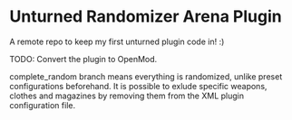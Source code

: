 # Unturned Randomizer Arena Plugin

A remote repo to keep my first unturned plugin code in! :)

TODO: Convert the plugin to OpenMod.

complete_random branch means everything is randomized, unlike preset configurations beforehand. It is possible to exlude specific weapons, clothes and magazines by removing them from the XML plugin configuration file. 

